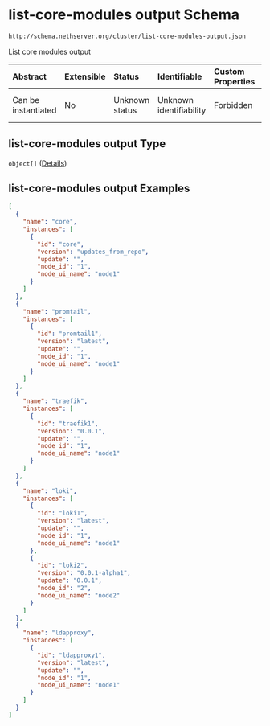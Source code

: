 # list-core-modules output Schema

```txt
http://schema.nethserver.org/cluster/list-core-modules-output.json
```

List core modules output

| Abstract            | Extensible | Status         | Identifiable            | Custom Properties | Additional Properties | Access Restrictions | Defined In                                                                                    |
| :------------------ | :--------- | :------------- | :---------------------- | :---------------- | :-------------------- | :------------------ | :-------------------------------------------------------------------------------------------- |
| Can be instantiated | No         | Unknown status | Unknown identifiability | Forbidden         | Allowed               | none                | [list-core-modules-output.json](cluster/list-core-modules-output.json "open original schema") |

## list-core-modules output Type

`object[]` ([Details](list-core-modules-output-items.md))

## list-core-modules output Examples

```json
[
  {
    "name": "core",
    "instances": [
      {
        "id": "core",
        "version": "updates_from_repo",
        "update": "",
        "node_id": "1",
        "node_ui_name": "node1"
      }
    ]
  },
  {
    "name": "promtail",
    "instances": [
      {
        "id": "promtail1",
        "version": "latest",
        "update": "",
        "node_id": "1",
        "node_ui_name": "node1"
      }
    ]
  },
  {
    "name": "traefik",
    "instances": [
      {
        "id": "traefik1",
        "version": "0.0.1",
        "update": "",
        "node_id": "1",
        "node_ui_name": "node1"
      }
    ]
  },
  {
    "name": "loki",
    "instances": [
      {
        "id": "loki1",
        "version": "latest",
        "update": "",
        "node_id": "1",
        "node_ui_name": "node1"
      },
      {
        "id": "loki2",
        "version": "0.0.1-alpha1",
        "update": "0.0.1",
        "node_id": "2",
        "node_ui_name": "node2"
      }
    ]
  },
  {
    "name": "ldapproxy",
    "instances": [
      {
        "id": "ldapproxy1",
        "version": "latest",
        "update": "",
        "node_id": "1",
        "node_ui_name": "node1"
      }
    ]
  }
]
```
